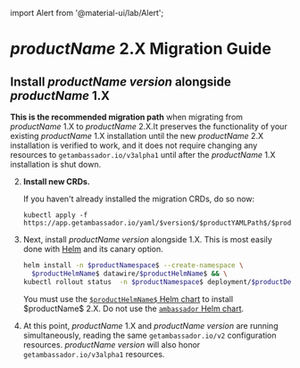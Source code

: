 import Alert from '@material-ui/lab/Alert';

# $productName$ 2.X Migration Guide

## Install $productName$ $version$ alongside $productName$ 1.X

**This is the recommended migration path** when migrating from $productName$ 1.X to
$productName$ 2.X.It preserves the functionality of your existing $productName$ 1.X
installation until the new $productName$ 2.X installation is verified to work, and it
does not require changing any resources to `getambassador.io/v3alpha1` until after the
$productName$ 1.X installation is shut down.

2. **Install new CRDs.**

   If you haven't already installed the migration CRDs, do so now:

   ```
   kubectl apply -f https://app.getambassador.io/yaml/$version$/$productYAMLPath$/$productCRDName$
   ```

2. Next, install $productName$ $version$ alongside 1.X. This is most easily done with
   [Helm](../helm) and its canary option.

   ```bash
   helm install -n $productNamespace$ --create-namespace \
     $productHelmName$ datawire/$productHelmName$ && \
   kubectl rollout status  -n $productNamespace$ deployment/$productDeploymentName$ -w
   ```

   <Alert severity="warning">
     You must use the <a href="https://github.com/emissary-ingress/emissary/tree/master/charts/emissary-ingress"><code>$productHelmName$</code> Helm chart</a> to install $productName$ 2.X.
     Do not use the <a href="https://github.com/emissary-ingress/emissary/tree/release/v1.14/charts/ambassador"><code>ambassador</code> Helm chart</a>.
   </Alert>

3. At this point, $productName$ 1.X and $productName$ $version$ are running simultaneously, 
   reading the same `getambassador.io/v2` configuration resources. $productName$ $version$
   will also honor `getambassador.io/v3alpha1` resources.
